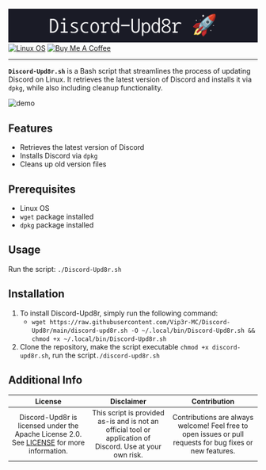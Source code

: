 ![banner](img/discord-upd8r.png)
<a href="https://www.debian.org/"><img src="https://img.shields.io/badge/OS-Linux-informational?style=for-the-badge" alt="Linux OS"></a>
<a href="https://www.buymeacoffee.com/sir.vip3r"><img src="https://img.shields.io/badge/Buy%20Me%20a%20Coffee-ffdd00?style=for-the-badge&logo=buy-me-a-coffee&logoColor=black" alt="Buy Me A Coffee"></a>
***

**`Discord-Upd8r.sh`** is a Bash script that streamlines the process of updating Discord on Linux. It retrieves the latest version of Discord and installs it via `dpkg`, while also including cleanup functionality.

![demo](img/demo.gif)

## Features

- Retrieves the latest version of Discord
- Installs Discord via `dpkg`
- Cleans up old version files

## Prerequisites

- Linux OS
- `wget` package installed
- `dpkg` package installed

## Usage

Run the script: `./Discord-Upd8r.sh`

## Installation
1. To install Discord-Upd8r, simply run the following command:
   - ``wget https://raw.githubusercontent.com/Vip3r-MC/Discord-Upd8r/main/discord-upd8r.sh -O ~/.local/bin/Discord-Upd8r.sh && chmod +x ~/.local/bin/Discord-Upd8r.sh``
2. Clone the repository, make the script executable `chmod +x discord-upd8r.sh`, run the script`./discord-upd8r.sh`


## Additional Info

|   License   |    Disclaimer    |  Contribution  |
|:-----------:|:----------------:|:--------------:|
| Discord-Upd8r is licensed under the Apache License 2.0. See [LICENSE](LICENSE) for more information. | This script is provided as-is and is not an official tool or application of Discord. Use at your own risk. | Contributions are always welcome! Feel free to open issues or pull requests for bug fixes or new features. |
